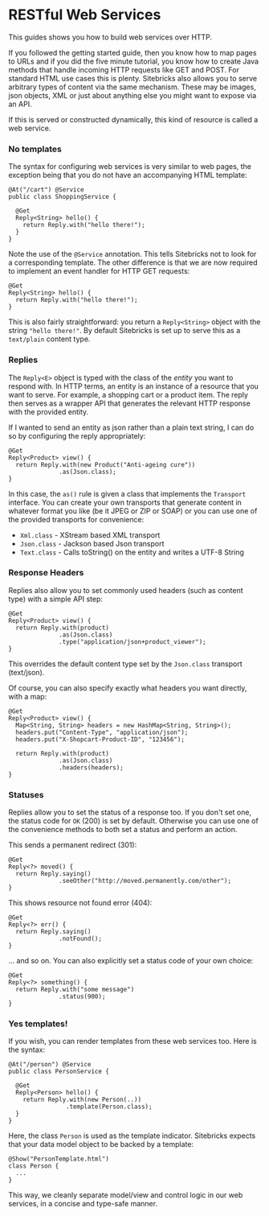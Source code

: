 <meta noindex>

# RESTful Web Services

This guides shows you how to build web services over HTTP.

If you followed the getting started guide, then you know how to map pages to URLs and if you did the five minute tutorial, you know how to create Java methods that handle incoming HTTP requests like GET and POST. For standard HTML use cases this is plenty. Sitebricks also allows you to serve arbitrary types of content via the same mechanism. These may be images, json objects, XML or just about anything else you might want to expose via an API.

If this is served or constructed dynamically, this kind of resource is called a web service.

### No templates

The syntax for configuring web services is very similar to web pages, the exception being that you do not have an accompanying HTML template:

    @At("/cart") @Service
    public class ShoppingService {

      @Get
      Reply<String> hello() {
        return Reply.with("hello there!");
      }
    }

Note the use of the `@Service` annotation. This tells Sitebricks not to look for a corresponding template. The other difference is that we are now required to implement an event handler for HTTP GET requests:

    @Get
    Reply<String> hello() {
      return Reply.with("hello there!");
    }

This is also fairly straightforward: you return a `Reply<String>` object with the string `"hello there!"`. By default Sitebricks is set up to serve this as a `text/plain` content type.

### Replies

The `Reply<E>` object is typed with the class of the _entity_ you want to respond with. In HTTP terms, an entity is an instance of a resource that you want to serve. For example, a shopping cart or a product item. The reply then serves as a wrapper API that generates the relevant HTTP response with the provided entity.

If I wanted to send an entity as json rather than a plain text string, I can do so by configuring the reply appropriately:

    @Get
    Reply<Product> view() {
      return Reply.with(new Product("Anti-ageing cure"))
                  .as(Json.class);
    }

In this case, the `as()` rule is given a class that implements the `Transport` interface. You can create your own transports that generate content in whatever format you like (be it JPEG or ZIP or SOAP) or you can use one of the provided transports for convenience:

  * `Xml.class` - XStream based XML transport
  * `Json.class` - Jackson based Json transport
  * `Text.class` - Calls toString() on the entity and writes a UTF-8 String


### Response Headers

Replies also allow you to set commonly used headers (such as content type) with a simple API step:

    @Get
    Reply<Product> view() {
      return Reply.with(product)
                  .as(Json.class)
                  .type("application/json+product_viewer");
    }

This overrides the default content type set by the `Json.class` transport (text/json).

Of course, you can also specify exactly what headers you want directly, with a map:

    @Get
    Reply<Product> view() {
      Map<String, String> headers = new HashMap<String, String>();
      headers.put("Content-Type", "application/json");
      headers.put("X-Shopcart-Product-ID", "123456");

      return Reply.with(product)
                  .as(Json.class)
                  .headers(headers);
    }

### Statuses

Replies allow you to set the status of a response too. If you don't set one, the status code for `OK` (200) is set by default. Otherwise you can use one of the convenience methods to both set a status and perform an action.

This sends a permanent redirect (301):

    @Get
    Reply<?> moved() {
      return Reply.saying()
                  .seeOther("http://moved.permanently.com/other");
    }

This shows resource not found error (404):

    @Get
    Reply<?> err() {
      return Reply.saying()
                  .notFound();
    }

... and so on. You can also explicitly set a status code of your own choice:

    @Get
    Reply<?> something() {
      return Reply.with("some message")
                  .status(900);
    }


### Yes templates!

If you wish, you can render templates from these web services too. Here is the syntax:

    @At("/person") @Service
    public class PersonService {

      @Get
      Reply<Person> hello() {
        return Reply.with(new Person(..))
                    .template(Person.class);
      }
    }

Here, the class `Person` is used as the template indicator. Sitebricks expects that your data model
object to be backed by a template:

    @Show("PersonTemplate.html")
    class Person {
      ...
    }

This way, we cleanly separate model/view and control logic in our web services, in a concise and
type-safe manner.
